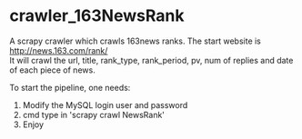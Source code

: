 # crawler_163NewsRank
A scrapy crawler which crawls 163news ranks. The start website is http://news.163.com/rank/<br>
It will crawl the url, title, rank_type, rank_period, pv, num of replies and date of each piece of news.

To start the pipeline, one needs:<br>
1. Modify the MySQL login user and password<br>
2. cmd type in 'scrapy crawl NewsRank'<br>
3. Enjoy<br>

